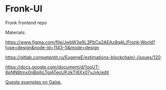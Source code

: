 # Fronk-UI
Fronk frontend repo

Materials:

https://www.figma.com/file/JwbW3e9L3PbCa2AEAz8qAL/Fronk-World?type=design&node-id=1143-5&mode=design

https://gitlab.competentit.ru/EugeneE/estimations-blockchain/-/issues/120

https://docs.google.com/document/d/1ooUT-8pNN8tmx0nBqihLTgiATeoUPJikTl6Xx07yJvk/edit

[ Quests examples on Galxe.](https://galxe.com/taiko/campaign/GCCedtTeoC)
